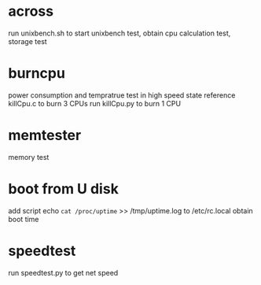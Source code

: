 # across
run unixbench.sh to start unixbench test, 
obtain cpu calculation test, storage test

# burncpu
power consumption and tempratrue test in high speed state
reference killCpu.c to burn 3 CPUs
run killCpu.py to burn 1 CPU

# memtester
memory test

# boot from U disk
add script
echo `cat /proc/uptime` >> /tmp/uptime.log
to /etc/rc.local obtain boot time

# speedtest
run speedtest.py to get net speed
